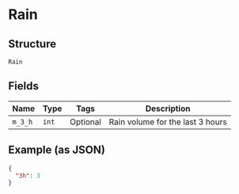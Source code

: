 
# Rain

## Structure

`Rain`

## Fields

| Name | Type | Tags | Description |
|  --- | --- | --- | --- |
| `m_3_h` | `int` | Optional | Rain volume for the last 3 hours |

## Example (as JSON)

```json
{
  "3h": 3
}
```

